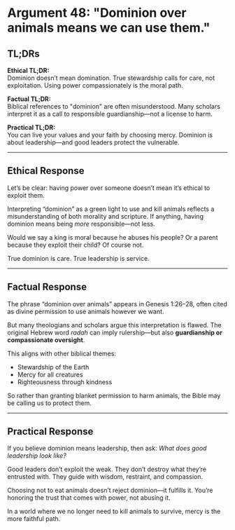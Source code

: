 <!-- type: Religion -->

# Argument 48: "Dominion over animals means we can use them."

## TL;DRs

**Ethical TL;DR:**  
Dominion doesn’t mean domination. True stewardship calls for care, not exploitation. Using power compassionately is the moral path.

**Factual TL;DR:**  
Biblical references to "dominion" are often misunderstood. Many scholars interpret it as a call to responsible guardianship—not a license to harm.

**Practical TL;DR:**  
You can live your values and your faith by choosing mercy. Dominion is about leadership—and good leaders protect the vulnerable.

---

## Ethical Response

Let’s be clear: having power over someone doesn’t mean it’s ethical to exploit them.

Interpreting “dominion” as a green light to use and kill animals reflects a misunderstanding of both morality and scripture. If anything, having dominion means being *more* responsible—not less.

Would we say a king is moral because he abuses his people? Or a parent because they exploit their child? Of course not.

True dominion is care. True leadership is service.

---

## Factual Response

The phrase “dominion over animals” appears in Genesis 1:26–28, often cited as divine permission to use animals however we want.

But many theologians and scholars argue this interpretation is flawed. The original Hebrew word *radah* can imply rulership—but also **guardianship or compassionate oversight**.

This aligns with other biblical themes:
- Stewardship of the Earth
- Mercy for all creatures
- Righteousness through kindness

So rather than granting blanket permission to harm animals, the Bible may be calling us to protect them.

---

## Practical Response

If you believe dominion means leadership, then ask: *What does good leadership look like?*

Good leaders don’t exploit the weak. They don’t destroy what they’re entrusted with. They guide with wisdom, restraint, and compassion.

Choosing not to eat animals doesn’t reject dominion—it fulfills it. You’re honoring the trust that comes with power, not abusing it.

In a world where we no longer need to kill animals to survive, mercy is the more faithful path.
